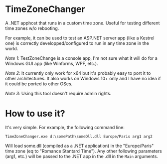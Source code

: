 # TimeZoneChanger
A .NET apphost that runs in a custom time zone. Useful for testing different time zones w/o rebooting.

For example, it can be used to test an ASP.NET server app (like a Kestrel one) is correctly developped/configured to run in any time zone in the world.

*Note 1*: TestZoneChange is a console app, I'm not sure what it will do for a Windows GUI app (like Winforms, WPF, etc.).

*Note 2*: It currently only work for x64 but it's probably easy to port it to other architectures. It also works on Windows 10+ only and I have no idea if it could be ported to other OSes.

*Note 3*: Using this tool doesn't require admin rights.

# How to use it?
It's very simple. For example, the following command line:

    TimeZoneChanger.exe d:\somePath\someDll.dll Europe/Paris arg1 arg2

Will load some.dll (compiled as a .NET application) in the "Europe/Paris" time zone (eq to "Romance Stantard Time"). Any other following parameters (arg1, etc.) will be passed to the .NET app in the .dll in the `Main` arguments.
